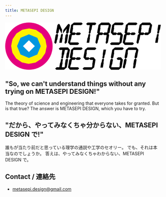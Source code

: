 ```yaml
---
title: METASEPI DESIGN
---
```


[![](/img/metasepi_design_logo_640x195.png)](/img/metasepi_design_logo.svg)

## "So, we can't understand things without any trying on METASEPI DESIGN!"

The theory of science and engineering that everyone takes for granted.
But is that true?
The answer is METASEPI DESIGN, which you have to try.

## "だから、やってみなくちゃ分からない、METASEPI DESIGN で!"

誰もが当たり前だと思っている理学の通説や工学のセオリー。
でも、それは本当なのでしょうか。
答えは、やってみなくちゃわからない、METASEPI DESIGN で。

## Contact / 連絡先

* <a href="mailto:metasepi.design@gmail.com">metasepi.design@gmail.com</a>
